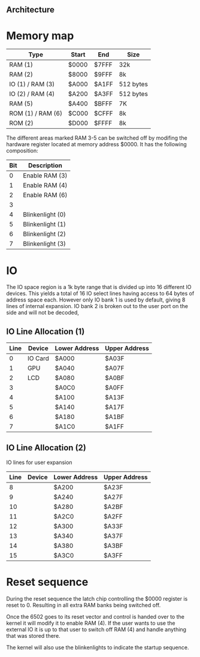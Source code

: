 Architecture
-------------

# Memory map

| Type              | Start | End   | Size      |
| ----------------- | ----- | ----- | --------- |
| RAM (1)           | $0000 | $7FFF | 32k       |
| RAM (2)           | $8000 | $9FFF | 8k        |
| IO (1) / RAM (3)  | $A000 | $A1FF | 512 bytes |
| IO (2) / RAM (4)  | $A200 | $A3FF | 512 bytes |
| RAM (5)           | $A400 | $BFFF | 7K        |
| ROM (1) / RAM (6) | $C000 | $CFFF | 8k        |
| ROM (2)           | $D000 | $FFFF | 8k        |

The different areas marked RAM 3-5 can be switched off by modifing the hardware register located at memory address $0000. It has the following composition:

| Bit | Description      |
| --- | ---------------- |
| 0   | Enable RAM (3)   |
| 1   | Enable RAM (4)   |
| 2   | Enable RAM (6)   |
| 3   |                  |
| 4   | Blinkenlight (0) |
| 5   | Blinkenlight (1) |
| 6   | Blinkenlight (2) |
| 7   | Blinkenlight (3) |

# IO

The IO space region is a 1k byte range that is divided up into 16 different IO devices. This yields a total of 16 IO select lines having access to 64 bytes of address space each. However only IO bank 1 is used by default, giving 8 lines of internal expansion. IO bank 2 is broken out to the user port on the side and will not be decoded,

## IO Line Allocation (1)


| Line | Device  | Lower Address | Upper Address |
| ---- | ------- | ------------- | ------------- |
| 0    | IO Card | $A000         | $A03F         |
| 1    | GPU     | $A040         | $A07F         |
| 2    | LCD     | $A080         | $A0BF         |
| 3    |         | $A0C0         | $A0FF         |
| 4    |         | $A100         | $A13F         |
| 5    |         | $A140         | $A17F         |
| 6    |         | $A180         | $A1BF         |
| 7    |         | $A1C0         | $A1FF         |

## IO Line Allocation (2)

IO lines for user expansion

| Line | Device | Lower Address | Upper Address |
| ---- | ------ | ------------- | ------------- |
| 8    |        | $A200         | $A23F         |
| 9    |        | $A240         | $A27F         |
| 10   |        | $A280         | $A2BF         |
| 11   |        | $A2C0         | $A2FF         |
| 12   |        | $A300         | $A33F         |
| 13   |        | $A340         | $A37F         |
| 14   |        | $A380         | $A3BF         |
| 15   |        | $A3C0         | $A3FF         |

# Reset sequence

During the reset sequence the latch chip controlling the $0000 register is reset to 0. Resulting in all extra RAM banks being switched off. 

Once the 6502 goes to its reset vector and control is handed over to the kernel it will modify it to enable RAM (4). If the user wants to use the external IO it is up to that user to switch off RAM (4) and handle anything that was stored there.

The kernel will also use the blinkenlights to indicate the startup sequence. 